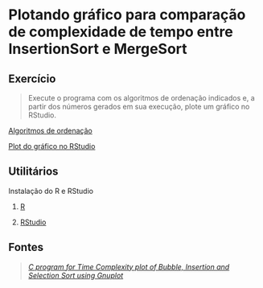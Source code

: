 # Plotando gráfico para comparação de complexidade de tempo entre InsertionSort e MergeSort

## Exercício

> Execute o programa com os algoritmos de ordenação indicados e, a partir dos números gerados em sua execução, plote um gráfico no RStudio.

[Algoritmos de ordenação](algorithms.c)

[Plot do gráfico no RStudio](graph.r)

## Utilitários

Instalação do R e RStudio 

1. [R](https://cran.rstudio.com/)

2. [RStudio](https://www.rstudio.com/products/rstudio/download/)

## Fontes

> *[C program for Time Complexity plot of Bubble, Insertion and Selection Sort using Gnuplot](https://www.geeksforgeeks.org/c-program-for-time-complexity-plot-of-bubble-insertion-and-selection-sort-using-gnuplot/)* 
